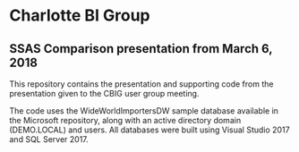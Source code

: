# Charlotte BI Group
## SSAS Comparison presentation from March 6, 2018

This repository contains the presentation and supporting code from the presentation given to the CBIG user group meeting.

The code uses the WideWorldImportersDW sample database available in the Microsoft repository, along with an active directory domain (DEMO.LOCAL) and users.  All databases were built using Visual Studio 2017 and SQL Server 2017.
